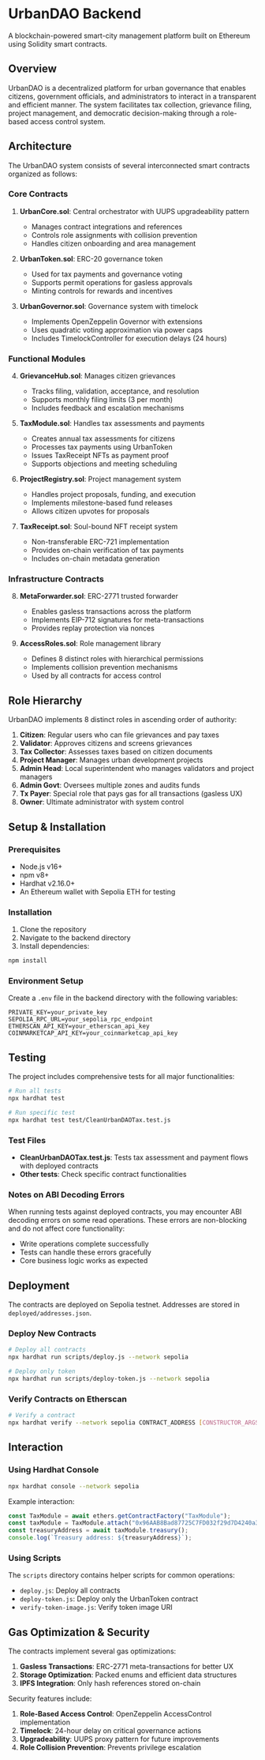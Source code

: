 # UrbanDAO Backend

A blockchain-powered smart-city management platform built on Ethereum using Solidity smart contracts.

## Overview

UrbanDAO is a decentralized platform for urban governance that enables citizens, government officials, and administrators to interact in a transparent and efficient manner. The system facilitates tax collection, grievance filing, project management, and democratic decision-making through a role-based access control system.

## Architecture

The UrbanDAO system consists of several interconnected smart contracts organized as follows:

### Core Contracts

1. **UrbanCore.sol**: Central orchestrator with UUPS upgradeability pattern
   - Manages contract integrations and references
   - Controls role assignments with collision prevention
   - Handles citizen onboarding and area management

2. **UrbanToken.sol**: ERC-20 governance token
   - Used for tax payments and governance voting
   - Supports permit operations for gasless approvals
   - Minting controls for rewards and incentives

3. **UrbanGovernor.sol**: Governance system with timelock
   - Implements OpenZeppelin Governor with extensions
   - Uses quadratic voting approximation via power caps
   - Includes TimelockController for execution delays (24 hours)

### Functional Modules

4. **GrievanceHub.sol**: Manages citizen grievances
   - Tracks filing, validation, acceptance, and resolution
   - Supports monthly filing limits (3 per month)
   - Includes feedback and escalation mechanisms

5. **TaxModule.sol**: Handles tax assessments and payments
   - Creates annual tax assessments for citizens
   - Processes tax payments using UrbanToken
   - Issues TaxReceipt NFTs as payment proof
   - Supports objections and meeting scheduling

6. **ProjectRegistry.sol**: Project management system
   - Handles project proposals, funding, and execution
   - Implements milestone-based fund releases
   - Allows citizen upvotes for proposals

7. **TaxReceipt.sol**: Soul-bound NFT receipt system
   - Non-transferable ERC-721 implementation
   - Provides on-chain verification of tax payments
   - Includes on-chain metadata generation

### Infrastructure Contracts

8. **MetaForwarder.sol**: ERC-2771 trusted forwarder
   - Enables gasless transactions across the platform
   - Implements EIP-712 signatures for meta-transactions
   - Provides replay protection via nonces

9. **AccessRoles.sol**: Role management library
   - Defines 8 distinct roles with hierarchical permissions
   - Implements collision prevention mechanisms
   - Used by all contracts for access control

## Role Hierarchy

UrbanDAO implements 8 distinct roles in ascending order of authority:

1. **Citizen**: Regular users who can file grievances and pay taxes
2. **Validator**: Approves citizens and screens grievances
3. **Tax Collector**: Assesses taxes based on citizen documents
4. **Project Manager**: Manages urban development projects
5. **Admin Head**: Local superintendent who manages validators and project managers
6. **Admin Govt**: Oversees multiple zones and audits funds
7. **Tx Payer**: Special role that pays gas for all transactions (gasless UX)
8. **Owner**: Ultimate administrator with system control

## Setup & Installation

### Prerequisites

- Node.js v16+
- npm v8+
- Hardhat v2.16.0+
- An Ethereum wallet with Sepolia ETH for testing

### Installation

1. Clone the repository
2. Navigate to the backend directory
3. Install dependencies:

```bash
npm install
```

### Environment Setup

Create a `.env` file in the backend directory with the following variables:

```
PRIVATE_KEY=your_private_key
SEPOLIA_RPC_URL=your_sepolia_rpc_endpoint
ETHERSCAN_API_KEY=your_etherscan_api_key
COINMARKETCAP_API_KEY=your_coinmarketcap_api_key
```

## Testing

The project includes comprehensive tests for all major functionalities:

```bash
# Run all tests
npx hardhat test

# Run specific test
npx hardhat test test/CleanUrbanDAOTax.test.js
```

### Test Files

- **CleanUrbanDAOTax.test.js**: Tests tax assessment and payment flows with deployed contracts
- **Other tests**: Check specific contract functionalities

### Notes on ABI Decoding Errors

When running tests against deployed contracts, you may encounter ABI decoding errors on some read operations. These errors are non-blocking and do not affect core functionality:

- Write operations complete successfully
- Tests can handle these errors gracefully
- Core business logic works as expected

## Deployment

The contracts are deployed on Sepolia testnet. Addresses are stored in `deployed/addresses.json`.

### Deploy New Contracts

```bash
# Deploy all contracts
npx hardhat run scripts/deploy.js --network sepolia

# Deploy only token
npx hardhat run scripts/deploy-token.js --network sepolia
```

### Verify Contracts on Etherscan

```bash
# Verify a contract
npx hardhat verify --network sepolia CONTRACT_ADDRESS [CONSTRUCTOR_ARGS]
```

## Interaction

### Using Hardhat Console

```bash
npx hardhat console --network sepolia
```

Example interaction:

```javascript
const TaxModule = await ethers.getContractFactory("TaxModule");
const taxModule = TaxModule.attach("0x96AAB8Bad87725C7FD032f29d7D4240a306b1Dc1");
const treasuryAddress = await taxModule.treasury();
console.log(`Treasury address: ${treasuryAddress}`);
```

### Using Scripts

The `scripts` directory contains helper scripts for common operations:

- `deploy.js`: Deploy all contracts
- `deploy-token.js`: Deploy only the UrbanToken contract
- `verify-token-image.js`: Verify token image URI

## Gas Optimization & Security

The contracts implement several gas optimizations:

1. **Gasless Transactions**: ERC-2771 meta-transactions for better UX
2. **Storage Optimization**: Packed enums and efficient data structures
3. **IPFS Integration**: Only hash references stored on-chain

Security features include:

1. **Role-Based Access Control**: OpenZeppelin AccessControl implementation
2. **Timelock**: 24-hour delay on critical governance actions
3. **Upgradeability**: UUPS proxy pattern for future improvements
4. **Role Collision Prevention**: Prevents privilege escalation
